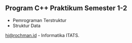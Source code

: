## Program C++ Praktikum Semester 1-2

- Pemrograman Terstruktur
- Struktur Data

hi@rochman.id - Informatika ITATS.
